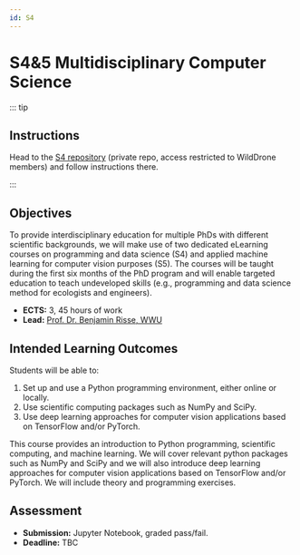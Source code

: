 ```yaml
---
id: S4
---
```


# S4&5 Multidisciplinary Computer Science

::: tip

## Instructions
Head to the [S4 repository](https://github.com/WildDrone/S4) (private repo, access restricted to WildDrone members) and follow instructions there.

::: 

## Objectives
To provide interdisciplinary education for multiple PhDs with different scientific backgrounds, we will make use of two dedicated eLearning courses on programming and data science (S4) and applied machine learning for computer vision purposes (S5). The courses will be taught during the first six months of the PhD program and will enable targeted education to teach undeveloped skills (e.g., programming and data science method for ecologists and engineers).

* **ECTS:** 3, 45 hours of work
* **Lead:** [Prof. Dr. Benjamin Risse, WWU](https://www.uni-muenster.de/Geoinformatics.cvmls/people/risse.shtml)

## Intended Learning Outcomes

Students will be able to:

1. Set up and use a Python programming environment, either online or locally.
2. Use scientific computing packages such as NumPy and SciPy.
3. Use deep learning approaches for computer vision applications based on TensorFlow and/or PyTorch.

This course provides an introduction to Python programming, scientific computing, and machine learning. We will cover relevant python packages such as NumPy and SciPy and we will also introduce deep learning approaches for computer vision applications based on TensorFlow and/or PyTorch. We will include theory and programming exercises.

## Assessment
* **Submission:** Jupyter Notebook, graded pass/fail.
* **Deadline:** TBC